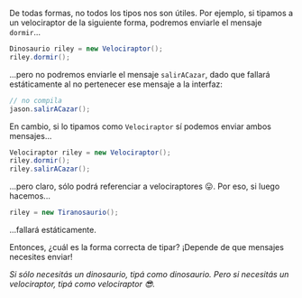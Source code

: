 De todas formas, no todos los tipos nos son útiles. Por ejemplo, si tipamos a un velociraptor de la siguiente forma, podremos enviarle el mensaje `dormir`...

```java
Dinosaurio riley = new Velociraptor();
riley.dormir();
```

...pero no podremos enviarle el mensaje `salirACazar`, dado que fallará estáticamente al no pertenecer ese mensaje a la interfaz: 


```java
// no compila
jason.salirACazar();
```

En cambio, si lo tipamos como `Velociraptor` sí podemos enviar ambos mensajes...


```java
Velociraptor riley = new Velociraptor();
riley.dormir();
riley.salirACazar();
```

...pero claro, sólo podrá referenciar a velociraptores :stuck_out_tongue:. Por eso, si luego hacemos...

```java
riley = new Tiranosaurio();
```

...fallará estáticamente. 

Entonces, ¿cuál es la forma correcta de tipar? ¡Depende de que mensajes necesites enviar! 

_Si sólo necesitás un dinosaurio, tipá como dinosaurio. Pero si necesitás un velociraptor, tipá como velociraptor :sunglasses:._



